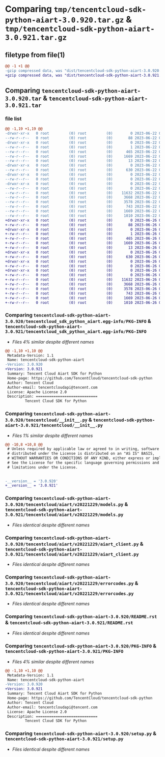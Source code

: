 # Comparing `tmp/tencentcloud-sdk-python-aiart-3.0.920.tar.gz` & `tmp/tencentcloud-sdk-python-aiart-3.0.921.tar.gz`

## filetype from file(1)

```diff
@@ -1 +1 @@
-gzip compressed data, was "dist/tencentcloud-sdk-python-aiart-3.0.920.tar", last modified: Thu Jun 22 00:15:32 2023, max compression
+gzip compressed data, was "dist/tencentcloud-sdk-python-aiart-3.0.921.tar", last modified: Mon Jun 26 00:15:27 2023, max compression
```

## Comparing `tencentcloud-sdk-python-aiart-3.0.920.tar` & `tencentcloud-sdk-python-aiart-3.0.921.tar`

### file list

```diff
@@ -1,19 +1,19 @@
-drwxr-xr-x   0 root         (0) root         (0)        0 2023-06-22 00:15:32.000000 tencentcloud-sdk-python-aiart-3.0.920/
--rw-r--r--   0 root         (0) root         (0)       88 2023-06-22 00:15:32.000000 tencentcloud-sdk-python-aiart-3.0.920/setup.cfg
-drwxr-xr-x   0 root         (0) root         (0)        0 2023-06-22 00:15:32.000000 tencentcloud-sdk-python-aiart-3.0.920/tencentcloud_sdk_python_aiart.egg-info/
--rw-r--r--   0 root         (0) root         (0)        1 2023-06-22 00:15:32.000000 tencentcloud-sdk-python-aiart-3.0.920/tencentcloud_sdk_python_aiart.egg-info/dependency_links.txt
--rw-r--r--   0 root         (0) root         (0)      465 2023-06-22 00:15:32.000000 tencentcloud-sdk-python-aiart-3.0.920/tencentcloud_sdk_python_aiart.egg-info/SOURCES.txt
--rw-r--r--   0 root         (0) root         (0)     1669 2023-06-22 00:15:32.000000 tencentcloud-sdk-python-aiart-3.0.920/tencentcloud_sdk_python_aiart.egg-info/PKG-INFO
--rw-r--r--   0 root         (0) root         (0)       13 2023-06-22 00:15:32.000000 tencentcloud-sdk-python-aiart-3.0.920/tencentcloud_sdk_python_aiart.egg-info/top_level.txt
-drwxr-xr-x   0 root         (0) root         (0)        0 2023-06-22 00:15:32.000000 tencentcloud-sdk-python-aiart-3.0.920/tencentcloud/
--rw-r--r--   0 root         (0) root         (0)      630 2023-06-22 00:15:32.000000 tencentcloud-sdk-python-aiart-3.0.920/tencentcloud/__init__.py
-drwxr-xr-x   0 root         (0) root         (0)        0 2023-06-22 00:15:32.000000 tencentcloud-sdk-python-aiart-3.0.920/tencentcloud/aiart/
--rw-r--r--   0 root         (0) root         (0)        0 2023-06-22 00:15:32.000000 tencentcloud-sdk-python-aiart-3.0.920/tencentcloud/aiart/__init__.py
-drwxr-xr-x   0 root         (0) root         (0)        0 2023-06-22 00:15:32.000000 tencentcloud-sdk-python-aiart-3.0.920/tencentcloud/aiart/v20221229/
--rw-r--r--   0 root         (0) root         (0)        0 2023-06-22 00:15:32.000000 tencentcloud-sdk-python-aiart-3.0.920/tencentcloud/aiart/v20221229/__init__.py
--rw-r--r--   0 root         (0) root         (0)    11632 2023-06-22 00:15:32.000000 tencentcloud-sdk-python-aiart-3.0.920/tencentcloud/aiart/v20221229/models.py
--rw-r--r--   0 root         (0) root         (0)     3668 2023-06-22 00:15:32.000000 tencentcloud-sdk-python-aiart-3.0.920/tencentcloud/aiart/v20221229/aiart_client.py
--rw-r--r--   0 root         (0) root         (0)     3578 2023-06-22 00:15:32.000000 tencentcloud-sdk-python-aiart-3.0.920/tencentcloud/aiart/v20221229/errorcodes.py
--rw-r--r--   0 root         (0) root         (0)      743 2023-06-22 00:15:32.000000 tencentcloud-sdk-python-aiart-3.0.920/README.rst
--rw-r--r--   0 root         (0) root         (0)     1669 2023-06-22 00:15:32.000000 tencentcloud-sdk-python-aiart-3.0.920/PKG-INFO
--rw-r--r--   0 root         (0) root         (0)     1010 2023-06-22 00:15:32.000000 tencentcloud-sdk-python-aiart-3.0.920/setup.py
+drwxr-xr-x   0 root         (0) root         (0)        0 2023-06-26 00:15:27.000000 tencentcloud-sdk-python-aiart-3.0.921/
+-rw-r--r--   0 root         (0) root         (0)       88 2023-06-26 00:15:27.000000 tencentcloud-sdk-python-aiart-3.0.921/setup.cfg
+drwxr-xr-x   0 root         (0) root         (0)        0 2023-06-26 00:15:27.000000 tencentcloud-sdk-python-aiart-3.0.921/tencentcloud_sdk_python_aiart.egg-info/
+-rw-r--r--   0 root         (0) root         (0)        1 2023-06-26 00:15:27.000000 tencentcloud-sdk-python-aiart-3.0.921/tencentcloud_sdk_python_aiart.egg-info/dependency_links.txt
+-rw-r--r--   0 root         (0) root         (0)      465 2023-06-26 00:15:27.000000 tencentcloud-sdk-python-aiart-3.0.921/tencentcloud_sdk_python_aiart.egg-info/SOURCES.txt
+-rw-r--r--   0 root         (0) root         (0)     1669 2023-06-26 00:15:27.000000 tencentcloud-sdk-python-aiart-3.0.921/tencentcloud_sdk_python_aiart.egg-info/PKG-INFO
+-rw-r--r--   0 root         (0) root         (0)       13 2023-06-26 00:15:27.000000 tencentcloud-sdk-python-aiart-3.0.921/tencentcloud_sdk_python_aiart.egg-info/top_level.txt
+drwxr-xr-x   0 root         (0) root         (0)        0 2023-06-26 00:15:27.000000 tencentcloud-sdk-python-aiart-3.0.921/tencentcloud/
+-rw-r--r--   0 root         (0) root         (0)      630 2023-06-26 00:15:27.000000 tencentcloud-sdk-python-aiart-3.0.921/tencentcloud/__init__.py
+drwxr-xr-x   0 root         (0) root         (0)        0 2023-06-26 00:15:27.000000 tencentcloud-sdk-python-aiart-3.0.921/tencentcloud/aiart/
+-rw-r--r--   0 root         (0) root         (0)        0 2023-06-26 00:15:27.000000 tencentcloud-sdk-python-aiart-3.0.921/tencentcloud/aiart/__init__.py
+drwxr-xr-x   0 root         (0) root         (0)        0 2023-06-26 00:15:27.000000 tencentcloud-sdk-python-aiart-3.0.921/tencentcloud/aiart/v20221229/
+-rw-r--r--   0 root         (0) root         (0)        0 2023-06-26 00:15:27.000000 tencentcloud-sdk-python-aiart-3.0.921/tencentcloud/aiart/v20221229/__init__.py
+-rw-r--r--   0 root         (0) root         (0)    11632 2023-06-26 00:15:27.000000 tencentcloud-sdk-python-aiart-3.0.921/tencentcloud/aiart/v20221229/models.py
+-rw-r--r--   0 root         (0) root         (0)     3668 2023-06-26 00:15:27.000000 tencentcloud-sdk-python-aiart-3.0.921/tencentcloud/aiart/v20221229/aiart_client.py
+-rw-r--r--   0 root         (0) root         (0)     3578 2023-06-26 00:15:27.000000 tencentcloud-sdk-python-aiart-3.0.921/tencentcloud/aiart/v20221229/errorcodes.py
+-rw-r--r--   0 root         (0) root         (0)      743 2023-06-26 00:15:27.000000 tencentcloud-sdk-python-aiart-3.0.921/README.rst
+-rw-r--r--   0 root         (0) root         (0)     1669 2023-06-26 00:15:27.000000 tencentcloud-sdk-python-aiart-3.0.921/PKG-INFO
+-rw-r--r--   0 root         (0) root         (0)     1010 2023-06-26 00:15:27.000000 tencentcloud-sdk-python-aiart-3.0.921/setup.py
```

### Comparing `tencentcloud-sdk-python-aiart-3.0.920/tencentcloud_sdk_python_aiart.egg-info/PKG-INFO` & `tencentcloud-sdk-python-aiart-3.0.921/tencentcloud_sdk_python_aiart.egg-info/PKG-INFO`

 * *Files 4% similar despite different names*

```diff
@@ -1,10 +1,10 @@
 Metadata-Version: 1.1
 Name: tencentcloud-sdk-python-aiart
-Version: 3.0.920
+Version: 3.0.921
 Summary: Tencent Cloud Aiart SDK for Python
 Home-page: https://github.com/TencentCloud/tencentcloud-sdk-python
 Author: Tencent Cloud
 Author-email: tencentcloudapi@tencent.com
 License: Apache License 2.0
 Description: ============================
         Tencent Cloud SDK for Python
```

### Comparing `tencentcloud-sdk-python-aiart-3.0.920/tencentcloud/__init__.py` & `tencentcloud-sdk-python-aiart-3.0.921/tencentcloud/__init__.py`

 * *Files 1% similar despite different names*

```diff
@@ -10,8 +10,8 @@
 # Unless required by applicable law or agreed to in writing, software
 # distributed under the License is distributed on an "AS IS" BASIS,
 # WITHOUT WARRANTIES OR CONDITIONS OF ANY KIND, either express or implied.
 # See the License for the specific language governing permissions and
 # limitations under the License.
 
 
-__version__ = '3.0.920'
+__version__ = '3.0.921'
```

### Comparing `tencentcloud-sdk-python-aiart-3.0.920/tencentcloud/aiart/v20221229/models.py` & `tencentcloud-sdk-python-aiart-3.0.921/tencentcloud/aiart/v20221229/models.py`

 * *Files identical despite different names*

### Comparing `tencentcloud-sdk-python-aiart-3.0.920/tencentcloud/aiart/v20221229/aiart_client.py` & `tencentcloud-sdk-python-aiart-3.0.921/tencentcloud/aiart/v20221229/aiart_client.py`

 * *Files identical despite different names*

### Comparing `tencentcloud-sdk-python-aiart-3.0.920/tencentcloud/aiart/v20221229/errorcodes.py` & `tencentcloud-sdk-python-aiart-3.0.921/tencentcloud/aiart/v20221229/errorcodes.py`

 * *Files identical despite different names*

### Comparing `tencentcloud-sdk-python-aiart-3.0.920/README.rst` & `tencentcloud-sdk-python-aiart-3.0.921/README.rst`

 * *Files identical despite different names*

### Comparing `tencentcloud-sdk-python-aiart-3.0.920/PKG-INFO` & `tencentcloud-sdk-python-aiart-3.0.921/PKG-INFO`

 * *Files 4% similar despite different names*

```diff
@@ -1,10 +1,10 @@
 Metadata-Version: 1.1
 Name: tencentcloud-sdk-python-aiart
-Version: 3.0.920
+Version: 3.0.921
 Summary: Tencent Cloud Aiart SDK for Python
 Home-page: https://github.com/TencentCloud/tencentcloud-sdk-python
 Author: Tencent Cloud
 Author-email: tencentcloudapi@tencent.com
 License: Apache License 2.0
 Description: ============================
         Tencent Cloud SDK for Python
```

### Comparing `tencentcloud-sdk-python-aiart-3.0.920/setup.py` & `tencentcloud-sdk-python-aiart-3.0.921/setup.py`

 * *Files identical despite different names*

